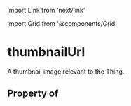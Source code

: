 import Link from 'next/link'
  
import Grid from '@components/Grid'

# thumbnailUrl

A thumbnail image relevant to the Thing.

## Property of



